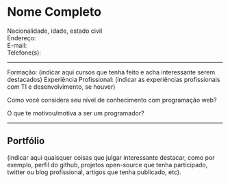 # Nome Completo

Nacionalidade, idade, estado civil  
Endereço:  
E-mail:  
Telefone(s): 
 
---
Formação: (indicar aqui cursos que tenha feito e acha interessante serem destacados)
Experiência Profissional: (indicar as experiências profissionais com TI e desenvolvimento, se houver)

Como você considera seu nível de conhecimento com programação web?

O que te motivou/motiva a ser um programador?

---
## Portfólio
(indicar aqui quaisquer coisas que julgar interessante destacar, como por exemplo, perfil do github, projetos open-source que tenha participado, twitter ou blog profissional, artigos que tenha publicado, etc).


